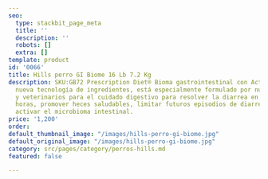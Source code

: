 ```yaml
---
seo:
  type: stackbit_page_meta
  title: ''
  description: ''
  robots: []
  extra: []
template: product
id: '0066'
title: Hills perro GI Biome 16 Lb 7.2 Kg
description: SKU:GB72 Prescription Diet® Bioma gastrointestinal con ActivBiome + una
  nueva tecnología de ingredientes, está especialmente formulado por nutricionistas
  y veterinarios para el cuidado digestivo para resolver la diarrea en tan solo 24
  horas, promover heces saludables, limitar futuros episodios de diarrea, nutrir y
  activar el microbioma intestinal.
price: '1,200'
order: 
default_thumbnail_image: "/images/hills-perro-gi-biome.jpg"
default_original_image: "/images/hills-perro-gi-biome.jpg"
category: src/pages/category/perros-hills.md
featured: false

---
```

